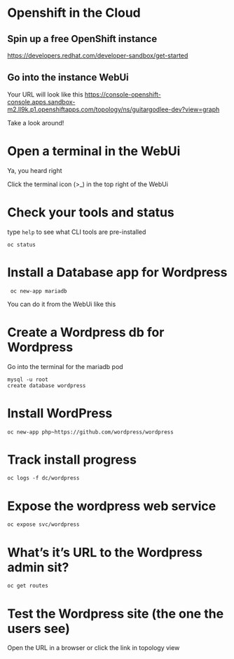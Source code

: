 # Openshift in the Cloud
## Spin up a free OpenShift instance
https://developers.redhat.com/developer-sandbox/get-started

## Go into the instance WebUi
Your URL will look like this
https://console-openshift-console.apps.sandbox-m2.ll9k.p1.openshiftapps.com/topology/ns/guitargodlee-dev?view=graph

Take a look around!

# Open a terminal in the WebUi
Ya, you heard right

Click the terminal icon (>_) in the top right of the WebUi


# Check your tools and status
type ```help``` to see what CLI tools are pre-installed

```
oc status
```
# Install a Database app for Wordpress
```
 oc new-app mariadb
```

You can do it from the WebUi like this

# Create a Wordpress db for Wordpress
Go into the terminal for the mariadb pod
```
mysql -u root
create database wordpress
```

# Install WordPress
```
oc new-app php~https://github.com/wordpress/wordpress
```

# Track install progress
```
oc logs -f dc/wordpress
```

# Expose the wordpress web service
```
oc expose svc/wordpress
```

# What’s it’s URL to the Wordpress admin sit?
```
oc get routes
```

# Test the Wordpress site (the one the users see)
Open the URL in a browser or click the link in topology view

